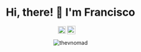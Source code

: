 <!-- ![alt text](https://images.unsplash.com/photo-1477948879622-5f16e220fa42?ixlib=rb-1.2.1&ixid=eyJhcHBfaWQiOjEyMDd9&auto=format&fit=crop&w=1350&q=80) -->
<!-- ![alt text](https://media-exp1.licdn.com/dms/image/C4E16AQGb8nitjNusOg/profile-displaybackgroundimage-shrink_200_800/0?e=1599696000&v=beta&t=IUbrlWWAwf6WjfB19nMI2sSHZA5m8UOh1SmIU6RQlt4) -->

<h1 align="center">Hi, there! 👋 I'm Francisco</h1>

<p align="center"><a href="https://linkedin.com/in/thevnomad" target="blank"><img align="center" src="https://devicons.github.io/devicon/devicon.git/icons/linkedin/linkedin-original.svg" alt="thevnomad" height="20" width="20" /></a> <a href="https://angel.co/u/thevnomad" target="blank"><img align="center" src="https://img.icons8.com/ios/2x/angelist.png" alt="devmasf" height="22" width="22" /></a> <a href="https://www.thevnomad.com/" target="blank"><img align="center" src="https://img.icons8.com/metro/2x/globe.png" height="17" width="17" /></a></p>

<p align="center"> <img src="https://komarev.com/ghpvc/?username=thevnomad" alt="thevnomad" /> </p>

<!--
**thevnomad/thevnomad** is a ✨ _special_ ✨ repository because its `README.md` (this file) appears on your GitHub profile.

Here are some ideas to get you started:

- 🔭 I’m currently working on ...
- 🌱 I’m currently learning ...
- 👯 I’m looking to collaborate on ...
- 🤔 I’m looking for help with ...
- 💬 Ask me about ...
- 📫 How to reach me: ...
- 😄 Pronouns: ...
- ⚡ Fun fact: ...
-->
